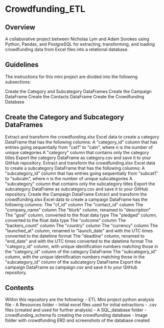 # Crowdfunding_ETL

## Overview

A collaborative project between Nicholas Lym and Adam Sorokes using Python, Pandas, and PostgreSQL for extracting, transforming, and loading crowdfunding data from Excel files into a relational database.

## Guidelines
The instructions for this mini project are divided into the following subsections:

  Create the Category and Subcategory DataFrames
  Create the Campaign DataFrame
  Create the Contacts DataFrame
  Create the Crowdfunding Database

## Create the Category and Subcategory DataFrames

Extract and transform the crowdfunding.xlsx Excel data to create a category DataFrame that has the following columns:
A "category_id" column that has entries going sequentially from "cat1" to "catn", where n is the number of unique categories
A "category" column that contains only the category titles
Export the category DataFrame as category.csv and save it to your GitHub repository.
Extract and transform the crowdfunding.xlsx Excel data to create a subcategory DataFrame that has the following columns:
A "subcategory_id" column that has entries going sequentially from "subcat1" to "subcatn", where n is the number of unique subcategories
A "subcategory" column that contains only the subcategory titles
Export the subcategory DataFrame as subcategory.csv and save it to your GitHub repository.
Create the Campaign DataFrame
Extract and transform the crowdfunding.xlsx Excel data to create a campaign DataFrame has the following columns:
The "cf_id" column
The "contact_id" column
The "company_name" column
The "blurb" column, renamed to "description"
The "goal" column, converted to the float data type
The "pledged" column, converted to the float data type
The "outcome" column
The "backers_count" column
The "country" column
The "currency" column
The "launched_at" column, renamed to "launch_date" and with the UTC times converted to the datetime format
The "deadline" column, renamed to "end_date" and with the UTC times converted to the datetime format
The "category_id" column, with unique identification numbers matching those in the "category_id" column of the category DataFrame
The "subcategory_id" column, with the unique identification numbers matching those in the "subcategory_id" column of the subcategory DataFrame
Export the campaign DataFrame as campaign.csv and save it to your GitHub repository.


## Contents

Within this repository are the following:
    - ETL Mini project python analysis file
    - A Resources folder
          - Initial excel files used for initial extractions 
          - .csv files (created and used for further analysis)
    - A SQL_database folder
          - crowdfunding_schema fo  creating the crowdfunding database
          - Image folder with crowdfunding ERD and screenshots of the database created
    
